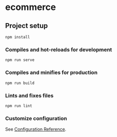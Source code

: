 # ecommerce

## Project setup
```
npm install
```

### Compiles and hot-reloads for development
```
npm run serve
```

### Compiles and minifies for production
```
npm run build
```

### Lints and fixes files 
```
npm run lint
```

### Customize configuration
See [Configuration Reference](https://cli.vuejs.org/config/).
